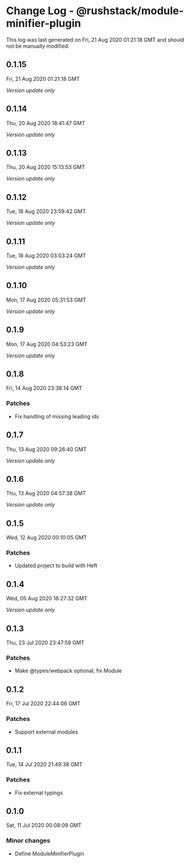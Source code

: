 # Change Log - @rushstack/module-minifier-plugin

This log was last generated on Fri, 21 Aug 2020 01:21:18 GMT and should not be manually modified.

## 0.1.15
Fri, 21 Aug 2020 01:21:18 GMT

*Version update only*

## 0.1.14
Thu, 20 Aug 2020 18:41:47 GMT

*Version update only*

## 0.1.13
Thu, 20 Aug 2020 15:13:53 GMT

*Version update only*

## 0.1.12
Tue, 18 Aug 2020 23:59:42 GMT

*Version update only*

## 0.1.11
Tue, 18 Aug 2020 03:03:24 GMT

*Version update only*

## 0.1.10
Mon, 17 Aug 2020 05:31:53 GMT

*Version update only*

## 0.1.9
Mon, 17 Aug 2020 04:53:23 GMT

*Version update only*

## 0.1.8
Fri, 14 Aug 2020 23:38:14 GMT

### Patches

- Fix handling of missing leading ids

## 0.1.7
Thu, 13 Aug 2020 09:26:40 GMT

*Version update only*

## 0.1.6
Thu, 13 Aug 2020 04:57:38 GMT

*Version update only*

## 0.1.5
Wed, 12 Aug 2020 00:10:05 GMT

### Patches

- Updated project to build with Heft

## 0.1.4
Wed, 05 Aug 2020 18:27:32 GMT

*Version update only*

## 0.1.3
Thu, 23 Jul 2020 23:47:59 GMT

### Patches

- Make @types/webpack optional, fix Module

## 0.1.2
Fri, 17 Jul 2020 22:44:06 GMT

### Patches

- Support external modules

## 0.1.1
Tue, 14 Jul 2020 21:49:38 GMT

### Patches

- Fix external typings

## 0.1.0
Sat, 11 Jul 2020 00:08:09 GMT

### Minor changes

- Define ModuleMinifierPlugin

